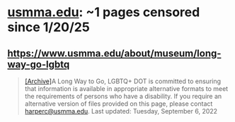 



# [usmma.edu](usmma.edu): ~1 pages censored since 1/20/25

## https://www.usmma.edu/about/museum/long-way-go-lgbtq


> [[Archive]](https://web.archive.org/web/20240000000000*/https://www.usmma.edu/about/museum/long-way-go-lgbtq)A Long Way to Go, LGBTQ+ DOT is committed to ensuring that information is available in appropriate alternative formats to meet the requirements of persons who have a disability. If you require an alternative version of files provided on this page, please contact harperc@usmma.edu. Last updated: Tuesday, September 6, 2022